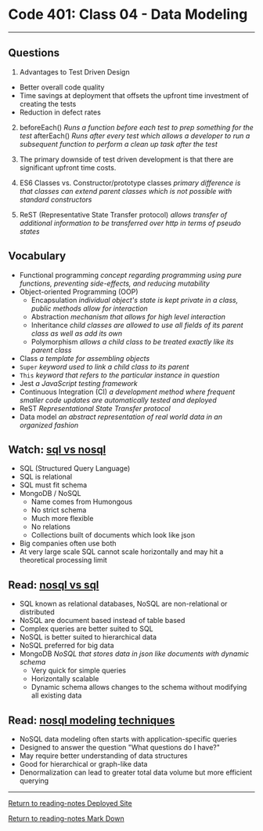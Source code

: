 # Code 401: Class 04 - Data Modeling

***

## Questions

1. Advantages to Test Driven Design
  
- Better overall code quality
- Time savings at deployment that offsets the upfront time investment of creating the tests
- Reduction in defect rates

2. beforeEach() *Runs a function before each test to prep something for the test* afterEach() *Runs after every test which allows a developer to run a subsequent function to perform a clean up task after the test*

3. The primary downside of test driven development is that there are significant upfront time costs.

4. ES6 Classes vs. Constructor/prototype classes *primary difference is that classes can extend parent classes which is not possible with standard constructors*

5. ReST (Representative State Transfer protocol) *allows transfer of additional information to be transferred over http in terms of pseudo states*

## Vocabulary

- Functional programming *concept regarding programming using pure functions, preventing side-effects, and reducing mutability*
- Object-oriented Programming (OOP)
  - Encapsulation *individual object's state is kept private in a class, public methods allow for interaction*
  - Abstraction *mechanism that allows for high level interaction*
  - Inheritance *child classes are allowed to use all fields of its parent class as well as add its own*
  - Polymorphism *allows a child class to be treated exactly like its parent class*
- Class *a template for assembling objects*
- `Super` *keyword used to link a child class to its parent*
- `This` *keyword that refers to the particular instance in question*
- Jest *a JavaScript testing framework*
- Continuous Integration (CI) *a development method where frequent smaller code updates are automatically tested and deployed*
- ReST *Representational State Transfer protocol*
- Data model *an abstract representation of real world data in an organized fashion*

## Watch: [sql vs nosql](https://www.youtube.com/watch?v=ZS_kXvOeQ5Y)

- SQL (Structured Query Language)
- SQL is relational
- SQL must fit schema
- MongoDB / NoSQL 
  - Name comes from Humongous
  - No strict schema
  - Much more flexible
  - No relations
  - Collections built of documents which look like json
- Big companies often use both
- At very large scale SQL cannot scale horizontally and may hit a theoretical processing limit

## Read: [nosql vs sql](https://www.thegeekstuff.com/2014/01/sql-vs-nosql-db/?utm_source=tuicool)

- SQL known as relational databases, NoSQL are non-relational or distributed
- NoSQL are document based instead of table based
- Complex queries are better suited to SQL
- NoSQL is better suited to hierarchical data
- NoSQL preferred for big data
- MongoDB *NoSQL that stores data in json like documents with dynamic schema*
  - Very quick for simple queries
  - Horizontally scalable
  - Dynamic schema allows changes to the schema without modifying all existing data

## Read: [nosql modeling techniques](https://highlyscalable.wordpress.com/2012/03/01/nosql-data-modeling-techniques/)

- NoSQL data modeling often starts with application-specific queries
- Designed to answer the question "What questions do I have?"
- May require better understanding of data structures
- Good for hierarchical or graph-like data
- Denormalization can lead to greater total data volume but more efficient querying

***

[Return to reading-notes Deployed Site](https://simon-panek.github.io/reading-notes/)

[Return to reading-notes Mark Down](https://github.com/simon-panek/reading-notes)
